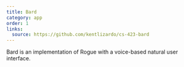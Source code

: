 ```yaml
---
title: Bard
category: app
order: 1
links:
  source: https://github.com/kentlizardo/cs-423-bard
---
```


Bard is an implementation of Rogue with a voice-based natural user interface.
